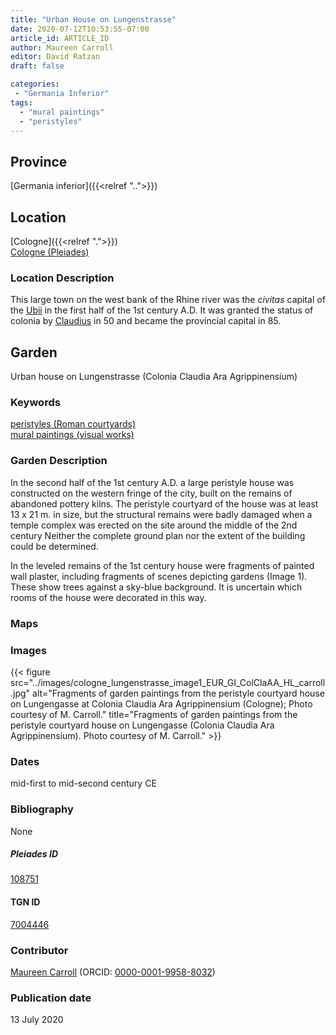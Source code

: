 ```yaml
---
title: "Urban House on Lungenstrasse"
date: 2020-07-12T10:53:55-07:00
article_id: ARTICLE_ID
author: Maureen Carroll
editor: David Ratzan
draft: false

categories:
 - "Germania Inferior"
tags:
  - "mural paintings"
  - "peristyles"
---
```


## Province
[Germania inferior]({{<relref "..">}})

## Location

[Cologne]({{<relref ".">}}) \
[Cologne (Pleiades)](https://pleiades.stoa.org/places/108751)

### Location Description
This large town on the west bank of the Rhine river was the *civitas* capital of the [Ubii](link) in the first half of the 1st century A.D. It was granted the status of colonia by [Claudius](link) in 50 and became the provincial capital in 85.

<!--## Sublocation-->

<!--
[AREA WITHIN LOCATION, LIKE “PALATINE HILL”](GEOREFERENCE LINK)
A sublocation is any area larger than an individual garden, but located within a location. I would always try to include a link to a controlled vocabulary here if possible. This ID may well be different from the Garden ID, e.g., Pompeii versus a Garden in one of the houses which has its own Pleiades ID.
-->

<!--### Sublocation Description-->

<!-- DESCRIPTION -->

## Garden
Urban house on Lungenstrasse (Colonia Claudia Ara Agrippinensium)

### Keywords
[peristyles (Roman courtyards)](http://vocab.getty.edu/page/aat/300080971)  
[mural paintings (visual works)](http://vocab.getty.edu/page/aat/300033644)

### Garden Description
In the second half of the 1st century A.D. a large peristyle house was constructed on the western fringe of the city, built on the remains of abandoned pottery kilns. The peristyle courtyard of the house was at least 13 x  21 m. in size, but the structural remains were badly damaged when a temple complex was erected on the site around the middle of the 2nd century Neither the complete ground plan nor the extent of the building could be determined.  

In the leveled remains of the 1st century house were fragments of painted wall plaster, including fragments of scenes depicting gardens (Image 1). These show trees against a sky-blue background. It is uncertain which rooms of the house were decorated in this way.

### Maps

<!--
{{< figure src="IMG_URL" alt="ALT_TEXT" title="CAPTION" >}}
-->

<!--### Plans-->

<!--
{{< figure src="IMG_URL" alt="ALT_TEXT" title="CAPTION" >}}
-->

### Images
{{< figure src="../images/cologne_lungenstrasse_image1_EUR_GI_ColClaAA_HL_carroll.jpg" alt="Fragments of garden paintings from the peristyle courtyard house on Lungengasse at Colonia Claudia Ara Agrippinensium (Cologne); Photo courtesy of M. Carroll." title="Fragments of garden paintings from the peristyle courtyard house on Lungengasse (Colonia Claudia Ara Agrippinensium). Photo courtesy of M. Carroll." >}}

### Dates
mid-first to mid-second century CE

### Bibliography
None

<!--#### Periodo ID-->

<!-- [PERIODO_ID](https://pleiades.stoa.org/places/PLEIADES_ID) -->

##### Pleiades ID

[108751](https://pleiades.stoa.org/places/108751)

#### TGN ID
[7004446](http://vocab.getty.edu/page/tgn/7004446)

### Contributor
[Maureen Carroll](link) (ORCID: [0000-0001-9958-8032](https://orcid.org/0000-0001-9958-8032))  

### Publication date
13 July 2020

<!--### Related articles-->

<!-- Links to other related articles. Leave blank for now -->